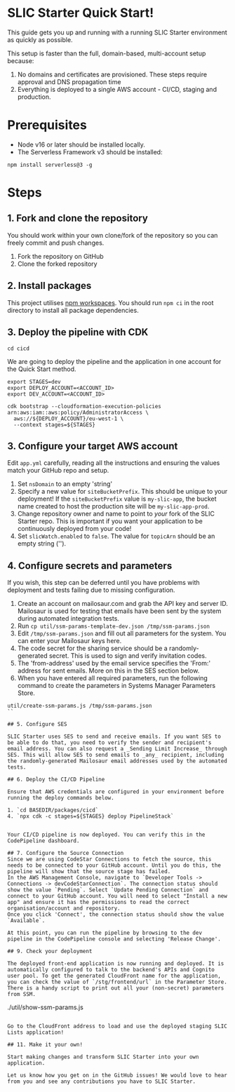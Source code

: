 # SLIC Starter Quick Start!

This guide gets you up and running with a running SLIC Starter environment as quickly as possible.

This setup is faster than the full, domain-based, multi-account setup because:

1. No domains and certificates are provisioned. These steps require approval and DNS propagation time
2. Everything is deployed to a single AWS account - CI/CD, staging and production.

# Prerequisites

- Node v16 or later should be installed locally.
- The Serverless Framework v3 should be installed:

```
npm install serverless@3 -g
```

# Steps

## 1. Fork and clone the repository

You should work within your own clone/fork of the repository so you can freely commit and push changes.

1. Fork the repository on GitHub
2. Clone the forked repository

## 2. Install packages

This project utilises  [npm workspaces](https://docs.npmjs.com/cli/v8/using-npm/workspaces). You should run `npm ci` in the root directory to install all package dependencies.

## 3. Deploy the pipeline with CDK

```
cd cicd
```

We are going to deploy the pipeline and the application in one account for the Quick Start method.
```
export STAGES=dev
export DEPLOY_ACCOUNT=<ACCOUNT_ID>
export DEV_ACCOUNT=<ACCOUNT_ID>
```
```
cdk bootstrap --cloudformation-execution-policies arn:aws:iam::aws:policy/AdministratorAccess \
  aws://${DEPLOY_ACCOUNT}/eu-west-1 \
  --context stages=${STAGES}
```

## 3. Configure your target AWS account

Edit `app.yml` carefully, reading all the instructions and ensuring the values match your GitHub repo and setup.
1. Set `nsDomain` to an empty 'string'
2. Specify a new value for `siteBucketPrefix`. This should be unique to your deployment! If the `siteBucketPrefix` value is `my-slic-app`, the bucket name created to host the production site will be `my-slic-app-prod`.
3. Change repository owner and name to point to _your_ fork of the SLIC Starter repo. This is important if you want your application to be continuously deployed from your code!
4. Set `slicWatch.enabled` to `false`. The value for `topicArn` should be an empty string ('').

## 4. Configure secrets and parameters
If you wish, this step can be deferred until you have problems with deployment and tests failing due to missing configuration.

1. Create an account on mailosaur.com and grab the API key and server ID. Mailosaur is used for testing that emails have been sent by the system during automated integration tests.
2. Run `cp util/ssm-params-template-dev.json /tmp/ssm-params.json`
3. Edit `/tmp/ssm-params.json` and fill out all parameters for the system. You can enter your Mailosaur keys here.
4. The code secret for the sharing service should be a randomly-generated secret. This is used to sign and verify invitation codes.
5. The 'from-address' used by the email service specifies the 'From:' address for sent emails. More on this in the SES section below.
6. When you have entered all required parameters, run the following command to create the parameters in Systems Manager Parameters Store.
```
util/create-ssm-params.js /tmp/ssm-params.json
``

## 5. Configure SES

SLIC Starter uses SES to send and receive emails. If you want SES to be able to do that, you need to verify the sender and recipient's email address. You can also request a _Sending Limit Increase_ through SES. This will allow SES to send emails to _any_ recipient, including the randomly-generated Mailosaur email addresses used by the automated tests.

## 6. Deploy the CI/CD Pipeline

Ensure that AWS credentials are configured in your environment before running the deploy commands below.

1. `cd BASEDIR/packages/cicd`
4. `npx cdk -c stages=${STAGES} deploy PipelineStack`


Your CI/CD pipeline is now deployed. You can verify this in the CodePipeline dashboard.

## 7. Configure the Source Connection
Since we are using CodeStar Connections to fetch the source, this needs to be connected to your GitHub account. Until you do this, the pipeline will show that the source stage has failed.
In the AWS Management Console, navigate to `Developer Tools -> Connections -> devCodeStarConnection`. The connection status should show the value `Pending`. Select `Update Pending Connection` and connect to your GitHub account. You will need to select "Install a new app" and ensure it has the permissions to read the correct organisation/account and repository.
Once you click 'Connect', the connection status should show the value `Available`.

At this point, you can run the pipeline by browsing to the dev pipeline in the CodePipeline console and selecting 'Release Change'.

## 9. Check your deployment

The deployed front-end application is now running and deployed. It is automatically configured to talk to the backend's APIs and Cognito user pool. To get the generated CloudFront name for the application, you can check the value of `/stg/frontend/url` in the Parameter Store. There is a handy script to print out all your (non-secret) parameters from SSM.

```
./util/show-ssm-params.js
```

Go to the CloudFront address to load and use the deployed staging SLIC Lists application!

## 11. Make it your own!

Start making changes and transform SLIC Starter into your own application.

Let us know how you get on in the GitHub issues! We would love to hear from you and see any contributions you have to SLIC Starter.

